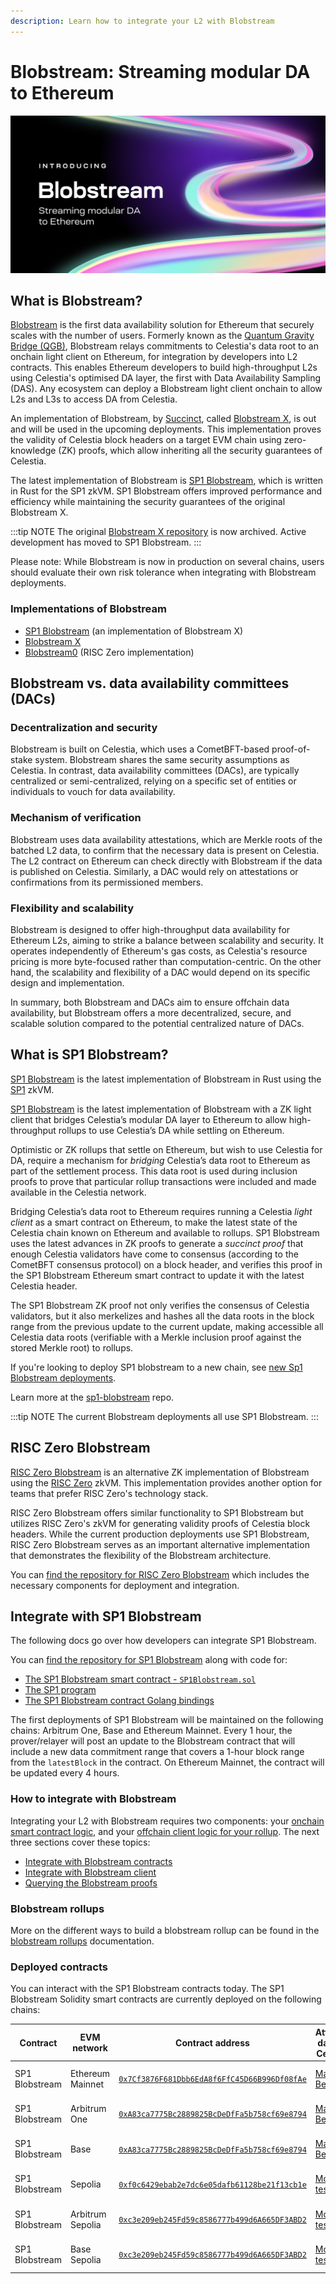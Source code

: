 ```yaml
---
description: Learn how to integrate your L2 with Blobstream
---
```


# Blobstream: Streaming modular DA to Ethereum

![Blobstream logo](/img/blobstream/blobstream_logo.png)

## What is Blobstream?

[Blobstream](https://blog.celestia.org/introducing-blobstream/)
is the first data availability solution for Ethereum that securely
scales with the number of users. Formerly known as the [Quantum Gravity Bridge (QGB)](https://blog.celestia.org/celestiums/),
Blobstream relays commitments to Celestia's data root to an onchain light client
on Ethereum, for integration by developers into L2 contracts. This enables Ethereum
developers to build high-throughput L2s using Celestia's optimised DA layer,
the first with Data Availability Sampling (DAS). Any ecosystem can deploy a
Blobstream light client onchain to allow L2s and L3s to access DA from Celestia.

An implementation of Blobstream, by [Succinct](https://docs.succinct.xyz/), called
[Blobstream X](https://github.com/succinctlabs/blobstreamx), is out
and will be used in the upcoming deployments. This implementation proves the
validity of Celestia block headers on a target EVM chain using zero-knowledge (ZK)
proofs, which allow inheriting all the security
guarantees of Celestia.

The latest implementation of Blobstream is [SP1 Blobstream](https://github.com/succinctlabs/sp1-blobstream),
which is written in Rust for the SP1 zkVM. SP1 Blobstream offers improved performance and
efficiency while maintaining the security guarantees of the original Blobstream X.

:::tip NOTE
The original [Blobstream X repository](https://github.com/succinctlabs/blobstreamx)
is now archived. Active development has moved to SP1 Blobstream.
:::

Please note: While Blobstream is now in production on several chains, users should evaluate their own risk tolerance when integrating with Blobstream deployments.

### Implementations of Blobstream

- [SP1 Blobstream](#what-is-sp1-blobstream) (an implementation of Blobstream X)
- [Blobstream X](/how-to-guides/blobstreamx.md)
- [Blobstream0](#risc-zero-blobstream) (RISC Zero implementation)

## Blobstream vs. data availability committees (DACs)

### Decentralization and security

Blobstream is built on Celestia, which uses a CometBFT-based proof-of-stake
system. Blobstream shares the same security assumptions
as Celestia. In contrast, data availability committees (DACs), are typically
centralized or semi-centralized, relying on a specific set of entities or
individuals to vouch for data availability.

### Mechanism of verification

Blobstream uses data availability attestations, which are Merkle roots of
the batched L2 data, to confirm that the necessary data is present on Celestia.
The L2 contract on Ethereum can check directly with Blobstream if the data
is published on Celestia. Similarly, a DAC would rely on
attestations or confirmations from its permissioned members.

### Flexibility and scalability

Blobstream is designed to offer high-throughput data availability for Ethereum
L2s, aiming to strike a balance between scalability and security. It operates
independently of Ethereum's gas costs, as Celestia's resource pricing is more
byte-focused rather than computation-centric. On the other hand, the scalability
and flexibility of a DAC would depend on its specific design and implementation.

In summary, both Blobstream and DACs aim to ensure offchain data availability,
but Blobstream offers a more decentralized, secure, and scalable solution
compared to the potential centralized nature of DACs.

## What is SP1 Blobstream?

[SP1 Blobstream](https://github.com/succinctlabs/sp1-blobstream) is the latest implementation of Blobstream
in Rust using the [SP1](https://github.com/succinctlabs/sp1) zkVM.

[SP1 Blobstream](https://github.com/succinctlabs/sp1-blobstream) is the latest implementation of Blobstream with a
ZK light client that bridges Celestia’s modular DA layer to
Ethereum to allow high-throughput rollups to use Celestia’s DA while settling
on Ethereum.

Optimistic or ZK rollups that settle on Ethereum, but wish to use Celestia for
DA, require a mechanism for _bridging_ Celestia’s data root to Ethereum as part
of the settlement process. This data root is used during inclusion proofs to
prove that particular rollup transactions were included and made available in
the Celestia network.

Bridging Celestia’s data root to Ethereum requires running a Celestia
_light client_ as a smart contract on Ethereum, to make the latest state
of the Celestia chain known on Ethereum and available to rollups. SP1 Blobstream
uses the latest advances in ZK proofs to generate a
_succinct proof_ that enough Celestia validators have come to consensus
(according to the CometBFT consensus protocol) on a block header, and
verifies this proof in the SP1 Blobstream Ethereum smart contract to update
it with the latest Celestia header.

The SP1 Blobstream ZK proof not only verifies the consensus of
Celestia validators, but it also merkelizes and hashes all the data roots
in the block range from the previous update to the current update, making
accessible all Celestia data roots (verifiable with a Merkle inclusion proof
against the stored Merkle root) to rollups.

If you're looking to deploy SP1 blobstream to a new chain,
see [new Sp1 Blobstream deployments](/how-to-guides/sp1-blobstream-deploy.md).

Learn more at the [sp1-blobstream](https://github.com/succinctlabs/sp1-blobstream)
repo.

:::tip NOTE
The current Blobstream deployments all use SP1 Blobstream.
:::

## RISC Zero Blobstream

[RISC Zero Blobstream](https://github.com/risc0/blobstream0) is an alternative
ZK implementation of Blobstream using the [RISC Zero](https://github.com/risc0/risc0) zkVM.
This implementation provides another option for teams that prefer RISC Zero's technology stack.

RISC Zero Blobstream offers similar functionality to SP1 Blobstream but utilizes
RISC Zero's zkVM for generating validity proofs of Celestia block headers.
While the current production deployments use SP1 Blobstream, RISC Zero Blobstream
serves as an important alternative implementation that demonstrates the flexibility
of the Blobstream architecture.

You can [find the repository for RISC Zero Blobstream](https://github.com/risc0/blobstream0)
which includes the necessary components for deployment and integration.

## Integrate with SP1 Blobstream

The following docs go over how developers can integrate SP1 Blobstream.

You can [find the repository for SP1 Blobstream](https://github.com/succinctlabs/sp1-blobstream)
along with code for:

- [The SP1 Blobstream smart contract - `SP1Blobstream.sol`](https://github.com/succinctlabs/sp1-blobstream/blob/main/contracts/src/SP1Blobstream.sol)
- [The SP1 program](https://github.com/succinctlabs/sp1-blobstream/tree/main/program)
- [The SP1 Blobstream contract Golang bindings](https://github.com/succinctlabs/sp1-blobstream/blob/main/bindings/SP1Blobstream.go)

The first deployments of SP1 Blobstream will be maintained on the
following chains: Arbitrum One, Base and Ethereum Mainnet. Every 1
hour, the prover/relayer will post an update to the Blobstream contract
that will include a new data commitment range that covers a 1-hour
block range from the `latestBlock` in the contract.
On Ethereum Mainnet, the contract will be updated
every 4 hours.

### How to integrate with Blobstream

Integrating your L2 with Blobstream requires two components: your
[onchain smart contract logic](/how-to-guides/blobstream-contracts.md),
and your [offchain client logic for your rollup](/how-to-guides/blobstream-offchain.md).
The next three sections cover these
topics:

- [Integrate with Blobstream contracts](/how-to-guides/blobstream-contracts.md)
- [Integrate with Blobstream client](/how-to-guides/blobstream-offchain.md)
- [Querying the Blobstream proofs](/how-to-guides/blobstream-proof-queries.md)

### Blobstream rollups

More on the different ways to build a blobstream rollup can be found in the
[blobstream rollups](/how-to-guides/blobstream-rollups.md) documentation.

### Deployed contracts

You can interact with the SP1 Blobstream contracts today. The
SP1 Blobstream Solidity smart contracts are currently deployed on
the following chains:

<!-- markdownlint-disable MD013 -->

| Contract       | EVM network      | Contract address                                                                                                                       | Attested data on Celestia                        | Link to Celenium                                                                       |
| -------------- | ---------------- | -------------------------------------------------------------------------------------------------------------------------------------- | ------------------------------------------------ | -------------------------------------------------------------------------------------- |
| SP1 Blobstream | Ethereum Mainnet | [`0x7Cf3876F681Dbb6EdA8f6FfC45D66B996Df08fAe`](https://etherscan.io/address/0x7Cf3876F681Dbb6EdA8f6FfC45D66B996Df08fAe#events)         | [Mainnet Beta](/how-to-guides/mainnet.md)        | [Deployment on Celenium](https://celenium.io/blobstream?network=ethereum&page=1)       |
| SP1 Blobstream | Arbitrum One     | [`0xA83ca7775Bc2889825BcDeDfFa5b758cf69e8794`](https://arbiscan.io/address/0xA83ca7775Bc2889825BcDeDfFa5b758cf69e8794#events)          | [Mainnet Beta](/how-to-guides/mainnet.md)        | [Deployment on Celenium](https://celenium.io/blobstream?network=arbitrum&page=1)       |
| SP1 Blobstream | Base             | [`0xA83ca7775Bc2889825BcDeDfFa5b758cf69e8794`](https://basescan.org/address/0xA83ca7775Bc2889825BcDeDfFa5b758cf69e8794#events)         | [Mainnet Beta](/how-to-guides/mainnet.md)        | [Deployment on Celenium](https://celenium.io/blobstream?network=base&page=1)           |
| SP1 Blobstream | Sepolia          | [`0xf0c6429ebab2e7dc6e05dafb61128be21f13cb1e`](https://sepolia.etherscan.io/address/0xf0c6429ebab2e7dc6e05dafb61128be21f13cb1e#events) | [Mocha testnet](/how-to-guides/mocha-testnet.md) | [Deployment on Celenium](https://mocha.celenium.io/blobstream?network=ethereum&page=1) |
| SP1 Blobstream | Arbitrum Sepolia | [`0xc3e209eb245Fd59c8586777b499d6A665DF3ABD2`](https://sepolia.arbiscan.io/address/0xc3e209eb245Fd59c8586777b499d6A665DF3ABD2#events)  | [Mocha testnet](/how-to-guides/mocha-testnet.md) | [Deployment on Celenium](https://mocha.celenium.io/blobstream?network=arbitrum&page=1) |
| SP1 Blobstream | Base Sepolia     | [`0xc3e209eb245Fd59c8586777b499d6A665DF3ABD2`](https://sepolia.basescan.org/address/0xc3e209eb245Fd59c8586777b499d6A665DF3ABD2#events) | [Mocha testnet](/how-to-guides/mocha-testnet.md) | [Deployment on Celenium](https://mocha.celenium.io/blobstream?network=base&page=1)     |
